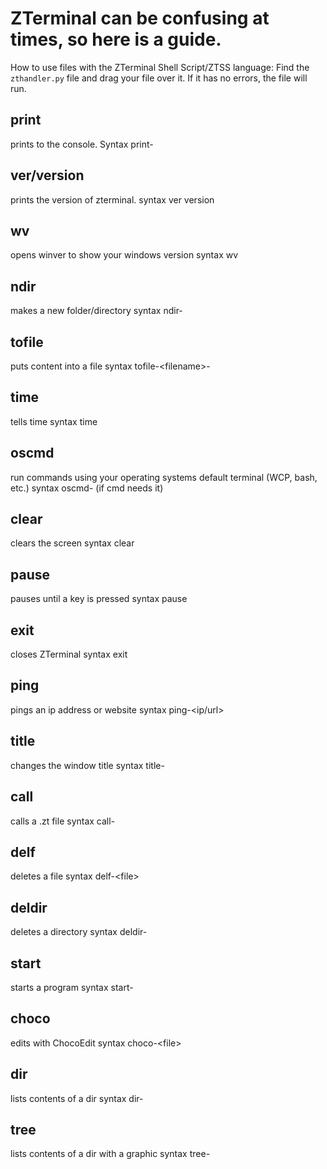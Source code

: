 # ZTerminal can be confusing at times, so here is a guide.


How to use files with the ZTerminal Shell Script/ZTSS language:
Find the `zthandler.py` file and drag your file over it. If it has no errors, the file will run.


## print
prints to the console.
Syntax
print-<text>

## ver/version
prints the version of zterminal.
syntax
ver
version

## wv 
opens winver to show your windows version
syntax
wv

## ndir 
makes a new folder/directory
syntax
ndir-<name>

## tofile
puts content into a file
syntax
tofile-<path>\<filename>-<content>

## time
tells time
syntax
time

## oscmd 
run commands using your operating systems default terminal (WCP, bash, etc.)
syntax
oscmd-<cmd> <arg>(if cmd needs it)

## clear 
clears the screen
syntax
clear

## pause 
pauses until a key is pressed
syntax
pause

## exit 
closes ZTerminal
syntax
exit


## ping
pings an ip address or website
syntax
ping-<ip/url>


## title
changes the window title
syntax
title-<text>

## call 
calls a .zt file
syntax
call-<file>

## delf 
deletes a file
syntax
delf-<path>\<file>

## deldir 
deletes a directory
syntax
deldir-<path>

## start 
starts a program
syntax
start-<program>

## choco 
edits with ChocoEdit
syntax
choco-<path>\<file>

## dir 
lists contents of a dir
syntax
dir-<path>

## tree 
lists contents of a dir with a graphic
syntax
tree-<path>
